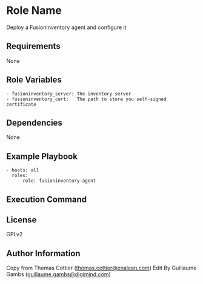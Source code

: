 Role Name
=========

Deploy a FusionInventory agent and configure it

Requirements
------------

None

Role Variables
--------------

    - fusioninventory_server: The inventory server
    - fusioninventory_cert:   The path to store you self-signed certificate

Dependencies
------------

None

Example Playbook
----------------

    - hosts: all
      roles:
        - role: fusioninventory-agent
      
Execution Command
------------------


License
-------

GPLv2

Author Information
------------------
Copy from Thomas Cottier (thomas.cottier@enalean.com)
Edit By Guillaume Gambs (guillaume.gambs@digimind.com)
